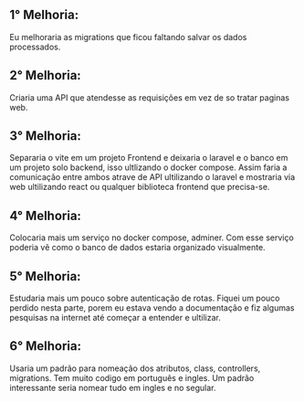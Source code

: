 ## 1° Melhoria:
Eu melhoraria as migrations que ficou faltando salvar os dados processados. 

## 2° Melhoria:
Criaria uma API que atendesse as requisições em vez de so tratar paginas web.

## 3° Melhoria:
Separaria o vite em um projeto Frontend e deixaria o laravel e o banco em um projeto 
solo backend, isso ultlizando o docker compose. Assim faria a comunicação entre ambos 
atrave de API ultilizando o laravel e mostraria via web ultilizando react ou qualquer 
biblioteca frontend que precisa-se.

## 4° Melhoria:
Colocaria mais um serviço no docker compose, adminer. Com esse serviço poderia vê como o
banco de dados estaria organizado visualmente.

## 5° Melhoria:
Estudaria mais um pouco sobre autenticação de rotas. Fiquei um pouco perdido nesta parte,
porem eu estava vendo a documentação e fiz algumas pesquisas na internet até começar a entender
e ultilizar.

## 6° Melhoria:
Usaria um padrão para nomeação dos atributos, class, controllers, migrations.
Tem muito codigo em português e ingles. Um padrão interessante seria nomear tudo em ingles e
no segular.